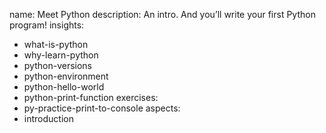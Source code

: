 name: Meet Python
description: An intro. And you’ll write your first Python program!
insights:
  - what-is-python
  - why-learn-python
  - python-versions
  - python-environment
  - python-hello-world
  - python-print-function
exercises:
  - py-practice-print-to-console
aspects:
  - introduction
 
